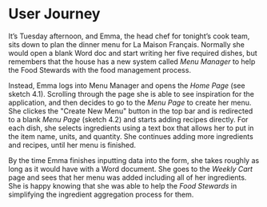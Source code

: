 # User Journey

It’s Tuesday afternoon, and Emma, the head chef for tonight’s cook team, sits down to plan the dinner menu for La Maison Français. Normally she would open a blank Word doc and start writing her five required dishes, but remembers that the house has a new system called *Menu Manager* to help the Food Stewards with the food management process.

Instead, Emma logs into Menu Manager and opens the *Home Page* (see sketch 4.1). Scrolling through the page she is able to see inspiration for the application, and then decides to go to the *Menu Page* to create her menu. She clickes the "Create New Menu" button in the top bar and is redirected to a blank *Menu Page* (sketch 4.2) and starts adding recipes directly. For each dish, she selects ingredients using a text box that allows her to put in the item name, units, and quantity. She continues adding more ingredients and recipes, until her menu is finished.

By the time Emma finishes inputting data into the form, she takes roughly as long as it would have with a Word document. She goes to the *Weekly Cart* page and sees that her menu was added including all of her ingredients. She is happy knowing that she was able to help the *Food Stewards* in simplifying the ingredient aggregation process for them.